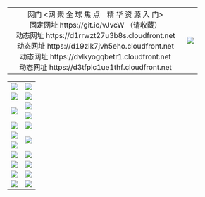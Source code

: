 <table>
  <tr>
    <td width=384 align=center>网门 <网 聚 全 球 焦 点　精 华 资 源 入 门>
    <br>固定网址 https://git.io/vJvcW （请收藏）
    <br>动态网址 https://d1rrwzt27u3b8s.cloudfront.net
    <br>动态网址 https://d19zlk7jvh5eho.cloudfront.net
    <br>动态网址 https://dvlkyogqbetr1.cloudfront.net
    <br>动态网址 https://d3tfplc1ue1thf.cloudfront.net</td>
    <td><img src="https://d1rrwzt27u3b8s.cloudfront.net/Up/0WMEW.jpg" /></td>
  </tr>
</table>
<table>
  <tr height=1></tr>
  <tr>
    <td><a href="https://d1rrwzt27u3b8s.cloudfront.net" target="_blank"><img src="https://d1rrwzt27u3b8s.cloudfront.net/Up/0WMDT.jpg" /></a></td>
    <td><a href="https://d1rrwzt27u3b8s.cloudfront.net/oNote.aspx" target="_blank"><img src="https://d1rrwzt27u3b8s.cloudfront.net/Up/0WZTT.jpg" /></a></td>
  </tr>
  <tr>
    <td><a href="https://d1rrwzt27u3b8s.cloudfront.net/onUP.aspx?name=https://d29duwb7un2osd.cloudfront.net/518" target="_blank"><img src="https://d1rrwzt27u3b8s.cloudfront.net/Up/0DTW.jpg"/></a></td>
    <td><a href="https://d1rrwzt27u3b8s.cloudfront.net/ogST.aspx" target="_blank"><img src="https://d1rrwzt27u3b8s.cloudfront.net/Up/ST.jpg"/></a></td>
  </tr>
  <tr>
    <td rowspan=2><a href="https://d1rrwzt27u3b8s.cloudfront.net/ogUP.aspx?name=WJ.mp4" target="_blank"><img src="https://d1rrwzt27u3b8s.cloudfront.net/Up/WJ.jpg" /></a></td>
    <td><a href="https://d1rrwzt27u3b8s.cloudfront.net/ogUP.aspx?name=DKC.mp4&count=13" target="_blank"><img src="https://d1rrwzt27u3b8s.cloudfront.net/Up/DKC.jpg" /></a></td> 
  </tr>
  <tr>
    <td><a href="https://d1rrwzt27u3b8s.cloudfront.net/ogUP.aspx?name=LRWS.mp4&count=6B:12,5A:10,5B:35,4A:14,4B:19,3A:10,3B:26,2A:16,2B:21,1A:23,1B:29" target="_blank"><img src="https://d1rrwzt27u3b8s.cloudfront.net/Up/LRWS.jpg" /></a></td>
  </tr>
  <tr>
    <td><a href="https://d1rrwzt27u3b8s.cloudfront.net/ogUP.aspx?name=WJZM.mp4&count=18" target="_blank"><img src="https://d1rrwzt27u3b8s.cloudfront.net/Up/WJZM.jpg" /></a></td>
    <td><a href="https://d1rrwzt27u3b8s.cloudfront.net/ogUP.aspx?name=XTFY.mp4&count=18" target="_blank"><img src="https://d1rrwzt27u3b8s.cloudfront.net/Up/XTFY.jpg" /></a></td>
  </tr>
  <tr>
    <td><a href="https://d1rrwzt27u3b8s.cloudfront.net/ogUP.aspx?name=JQR.mp4&count=2" target="_blank"><img src="https://d1rrwzt27u3b8s.cloudfront.net/Up/JQR.jpg" /></a></td>   
    <td rowspan=2><a href="https://d1rrwzt27u3b8s.cloudfront.net/ogUP.aspx?name=JP.mp4&count=9" target="_blank"><img src="https://d1rrwzt27u3b8s.cloudfront.net/Up/JP.jpg" /></td>
  </tr>
  <tr>
    <td><a href="https://d1rrwzt27u3b8s.cloudfront.net/ogUP.aspx?name=MTDWH.mp4&count=28" target="_blank"><img src="https://d1rrwzt27u3b8s.cloudfront.net/Up/MTDWH.jpg" /></a></td>
  </tr>
  <tr>
    <td><a href="https://d1rrwzt27u3b8s.cloudfront.net/ogUP.aspx?name=4SZG.mp4&count=05:11,04:20&current=05:11" target="_blank"><img src="https://d1rrwzt27u3b8s.cloudfront.net/Up/4SZG0.jpg" /></a></td>
    <td><a href="https://d1rrwzt27u3b8s.cloudfront.net/ogUP.aspx?name=4SDJ.mp4&count=05:28,04:52&current=05:28" target="_blank"><img src="https://d1rrwzt27u3b8s.cloudfront.net/Up/4SDJ0.jpg" /></a></td>
  </tr>
  <tr>
    <td><a href="https://d1rrwzt27u3b8s.cloudfront.net/ogUP.aspx?name=FG.zip" target="_blank"><img src="https://d1rrwzt27u3b8s.cloudfront.net/Up/FG.jpg" /></a></td>
    <td><a href="https://d1rrwzt27u3b8s.cloudfront.net/ogUP.aspx?name=FGA.apk" target="_blank"><img src="https://d1rrwzt27u3b8s.cloudfront.net/Up/FGA.jpg" /></a></td>
  </tr>
  <tr>
    <td><a href="https://d1rrwzt27u3b8s.cloudfront.net/ogUP.aspx?name=U.zip" target="_blank"><img src="https://d1rrwzt27u3b8s.cloudfront.net/Up/U.jpg" /></a></td>
    <td><a href="https://d1rrwzt27u3b8s.cloudfront.net/ogUP.aspx?name=UA.apk" target="_blank"><img src="https://d1rrwzt27u3b8s.cloudfront.net/Up/UA.jpg" /></a></td>
  </tr>
  <tr>
    <td><a href="https://d1rrwzt27u3b8s.cloudfront.net/ogUP.aspx?name=0iPPOTV.zip" target="_blank"><img src="https://d1rrwzt27u3b8s.cloudfront.net/Up/0iPPOTV.jpg" /></a></td>
    <td><a href="https://d1rrwzt27u3b8s.cloudfront.net/ogUP.aspx?name=0iNTD.apk" target="_blank"><img src="https://d1rrwzt27u3b8s.cloudfront.net/Up/0iNTD.jpg" /></a></td>
  </tr>
</table>
